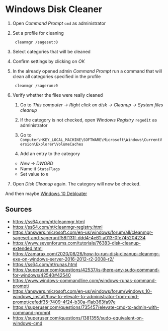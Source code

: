 # Windows Disk Cleaner

1. Open _Command Prompt_ `cmd` as administrator
1. Set a profile for cleaning

        cleanmgr /sageset:0

1. Select categories that will be cleaned
1. Confirm settings by clicking on _OK_
1. In the already opened admin _Command Prompt_ run a command that will clean all categories specified in the profile

        cleanmgr /sagerun:0

1. Verify whether the files were really cleaned

    1. Go to _This computer -> Right click on disk -> Cleanup -> System files cleanup_

    1. If the category is not checked, open _Windows Registry_ `regedit` as administrator

    1. Go to `Computer\HKEY_LOCAL_MACHINE\SOFTWARE\Microsoft\Windows\CurrentVersion\Explorer\VolumeCaches`

    1. Add an entry to the category
      - _New -> DWORD_
      - Name it `StateFlags`
      - Set value to `0`

1. Open _Disk Cleanup_ again. The category will now be checked.

And then maybe [Windows 10 Debloater](https://github.com/Sycnex/Windows10Debloater)

## Sources

- https://ss64.com/nt/cleanmgr.html
- https://ss64.com/nt/cleanmgr-registry.html
- https://answers.microsoft.com/en-us/windows/forum/all/cleanmgr-sageset-and-sagerun/f58f131f-ddd4-4e61-a013-0fe745204234
- https://www.sevenforums.com/tutorials/76383-disk-cleanup-extended.html
- https://zamarax.com/2020/08/26/how-to-run-disk-cleanup-cleanmgr-exe-on-windows-server-2016-2012-r2-2008-r2/
- https://ss64.com/nt/runas.html
- https://superuser.com/questions/42537/is-there-any-sudo-command-for-windows/42540#42540
- https://www.windows-commandline.com/windows-runas-command-prompt/
- https://answers.microsoft.com/en-us/windows/forum/windows_10-windows_install/how-to-elevate-to-administrator-from-cmd-prompt/cefedf35-7409-4f24-b30a-f1ab363fa97e
- https://superuser.com/questions/735457/elevate-cmd-to-admin-with-command-prompt
- https://superuser.com/questions/1381355/sudo-equivalent-on-windows-cmd
